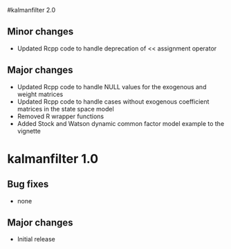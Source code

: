#kalmanfilter 2.0

## Minor changes

* Updated Rcpp code to handle deprecation of << assignment operator

## Major changes

* Updated Rcpp code to handle NULL values for the exogenous and weight matrices
* Updated Rcpp code to handle cases without exogenous coefficient matrices in the state space model
* Removed R wrapper functions
* Added Stock and Watson dynamic common factor model example to the vignette

# kalmanfilter 1.0

## Bug fixes

* none

## Major changes

* Initial release
